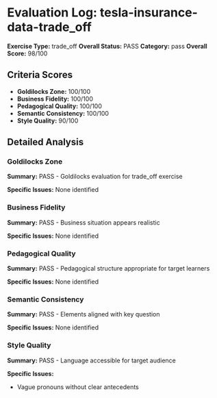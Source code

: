 # Evaluation Log: tesla-insurance-data-trade_off

**Exercise Type:** trade_off
**Overall Status:** PASS
**Category:** pass
**Overall Score:** 98/100

## Criteria Scores

- **Goldilocks Zone:** 100/100
- **Business Fidelity:** 100/100
- **Pedagogical Quality:** 100/100
- **Semantic Consistency:** 100/100
- **Style Quality:** 90/100

## Detailed Analysis

### Goldilocks Zone
**Summary:** PASS - Goldilocks evaluation for trade_off exercise

**Specific Issues:** None identified

### Business Fidelity
**Summary:** PASS - Business situation appears realistic

**Specific Issues:** None identified

### Pedagogical Quality
**Summary:** PASS - Pedagogical structure appropriate for target learners

**Specific Issues:** None identified

### Semantic Consistency
**Summary:** PASS - Elements aligned with key question

**Specific Issues:** None identified

### Style Quality
**Summary:** PASS - Language accessible for target audience

**Specific Issues:**
- Vague pronouns without clear antecedents

